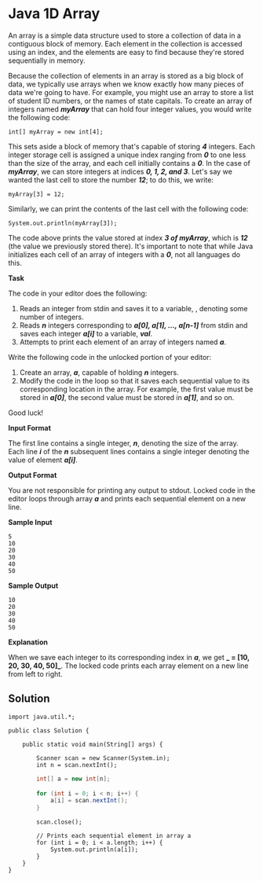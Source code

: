 # Java 1D Array

An array is a simple data structure used to store a collection of data in a contiguous block of memory. Each element in the collection is accessed using an index, and the elements are easy to find because they're stored sequentially in memory.

Because the collection of elements in an array is stored as a big block of data, we typically use arrays when we know exactly how many pieces of data we're going to have. For example, you might use an array to store a list of student ID numbers, or the names of state capitals. To create an array of integers named **_myArray_** that can hold four integer values, you would write the following code:
```
int[] myArray = new int[4];
```

This sets aside a block of memory that's capable of storing **_4_** integers. Each integer storage cell is assigned a unique index ranging from **_0_** to one less than the size of the array, and each cell initially contains a **_0_**. In the case of **_myArray_**, we can store integers at indices **_0, 1, 2, and 3_**. Let's say we wanted the last cell to store the number **_12_**; to do this, we write:
```
myArray[3] = 12;
```

Similarly, we can print the contents of the last cell with the following code:
```
System.out.println(myArray[3]);
```

The code above prints the value stored at index **_3 of myArray_**, which is **_12_** (the value we previously stored there). It's important to note that while Java initializes each cell of an array of integers with a **_0_**, not all languages do this.

**Task**

The code in your editor does the following:

1. Reads an integer from stdin and saves it to a variable, , denoting some number of integers.
2. Reads **_n_** integers corresponding to **_a[0], a[1], ..., a[n-1]_** from stdin and saves each integer **_a[i]_** to a variable, **_val_**.
3. Attempts to print each element of an array of integers named **_a_**.

Write the following code in the unlocked portion of your editor:

1. Create an array, **_a_**, capable of holding **_n_** integers.
2. Modify the code in the loop so that it saves each sequential value to its corresponding location in the array. For example, the first value must be stored in **_a[0]_**, the second value must be stored in **_a[1]_**, and so on.

Good luck!

**Input Format**

The first line contains a single integer, **_n_**, denoting the size of the array.
Each line **_i_** of the **_n_** subsequent lines contains a single integer denoting the value of element **_a[i]_**.

**Output Format**

You are not responsible for printing any output to stdout. Locked code in the editor loops through array **_a_** and prints each sequential element on a new line.

**Sample Input**
```
5
10
20
30
40
50
```

**Sample Output**
```
10
20
30
40
50
```
**Explanation**

When we save each integer to its corresponding index in **_a_**, we get **_ = [10, 20, 30, 40, 50]_**. The locked code prints each array element on a new line from left to right.

## Solution

```
import java.util.*;

public class Solution {

    public static void main(String[] args) {
	   
        Scanner scan = new Scanner(System.in);
        int n = scan.nextInt();
```
```java
        int[] a = new int[n];
        
        for (int i = 0; i < n; i++) {
            a[i] = scan.nextInt();
        }
```
```
        scan.close();

        // Prints each sequential element in array a
        for (int i = 0; i < a.length; i++) {
            System.out.println(a[i]);
        }
    }
}
```
